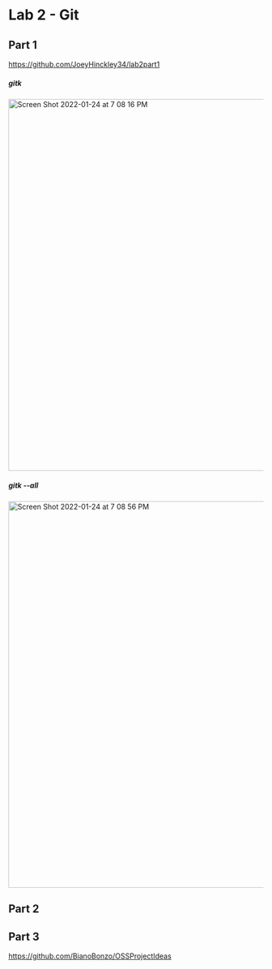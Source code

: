 # Lab 2 - Git <br />
## Part 1 <br />
https://github.com/JoeyHinckley34/lab2part1
##### gitk <br />
<img width="733" alt="Screen Shot 2022-01-24 at 7 08 16 PM" src="https://user-images.githubusercontent.com/50917542/150886090-75ebda68-1889-47fb-9e4b-aa92eba4955a.png"> <br />
##### gitk --all <br />
<img width="762" alt="Screen Shot 2022-01-24 at 7 08 56 PM" src="https://user-images.githubusercontent.com/50917542/150886159-7a89e2fd-46e2-4371-9bde-9b2898d848a8.png"> <br />
## Part 2 <br />

## Part 3 <br />
https://github.com/BianoBonzo/OSSProjectIdeas
